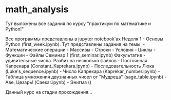 # math_analysis
Тут выложены все задания по курсу "практикум по математике и Python!"

Все программы представлены в jupyter notebook'ах
Неделя 1 - Основы Python (first_week.ipynb). Тут представлены задания на темы:
    - Математические операции
    - Массивы
    - Строки
    - Условия
    - Циклы
    - Функции
    - Файлы
Семинар 1 (first_seminar.ipynb)
Факультатив - удивительные числа. Разбит на несколько файлов
    - Постоянная Капрекара (Constant_Kaprekara.ipynb)
    - Последовательность Люка (Luke's_sequence.ipynb)
    - Число Капрекара (Kaprekar_number.ipynb)
    - Таблица умножения двузначных чисел от "Мудреца" (sage_table.ipynb)
    - Аве, Цезарь! (Caesar.ipynb)
    - Энигма ()

Данный курс на стадии прохождения...